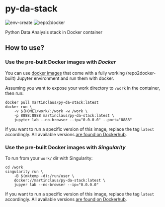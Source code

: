 # py-da-stack

![env-create](https://github.com/martinclaus/py-da-stack/workflows/env-create/badge.svg)
![repo2docker](https://github.com/martinclaus/py-da-stack/workflows/repo2docker/badge.svg)

Python Data Analysis stack in Docker container

## How to use?

### Use the pre-built Docker images with _Docker_

You can use [docker images](https://hub.docker.com/r/martinclaus/py-da-stack) that come with a fully working (repo2docker-built) Jupyter environment and run them with docker.

Assuming you want to expose your work directory to `/work` in the container, then run:
```shell
docker pull martinclaus/py-da-stack:latest
docker run \
    -v ${HOME}/work/:/work -w /work \
    -p 8888:8888 martinclaus/py-da-stack:latest \
    jupyter lab --no-browser --ip="0.0.0.0" --port="8888"
```
If you want to run a specific version of this image, replace the tag `latest` accordingly.
All available versions [are found on Dockerhub](https://hub.docker.com/r/martinclaus/py-da-stack/tags).


### Use the pre-built Docker images with _Singularity_

To run from your `work/` dir with Singularity:
```shell
cd /work
singularity run \
    -B $(mktemp -d):/run/user \
    docker://martinclaus/py-da-stack:latest \
    jupyer lab --no-browser --ip="0.0.0.0"
```

If you want to run a specific version of this image, replace the tag `latest` accordingly.
All available versions [are found on Dockerhub](https://hub.docker.com/r/esmvfc/esm-vfc-stacks/tags).
